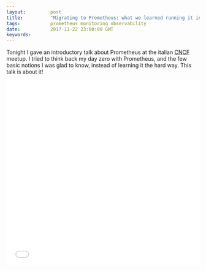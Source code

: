 ```yaml
---
layout:         post
title:          "Migrating to Prometheus: what we learned running it in production"
tags:           prometheus monitoring observability
date:           2017-11-22 23:00:00 GMT
keywords:
---
```


Tonight I gave an introductory talk about Prometheus at the italian [CNCF](https://www.cncf.io/) meetup. I tried to think back my day zero with Prometheus, and the few basic notions I was glad to know, instead of learning it the hard way. This talk is about it!

<iframe src="//www.slideshare.net/slideshow/embed_code/key/zME1agVljUGYZy" width="595" height="485" frameborder="0" marginwidth="0" marginheight="0" scrolling="no" style="width: 100% !important; max-width: 100%;" allowfullscreen> </iframe>
